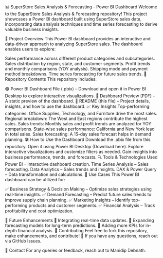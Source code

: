 📊 SuperStore Sales Analysis & Forecasting - Power BI Dashboard
Welcome to the SuperStore Sales Analysis & Forecasting repository! This project showcases a Power BI dashboard built using SuperStore sales data, incorporating data analysis techniques and time series forecasting to derive valuable business insights.

🚀 Project Overview
This Power BI dashboard provides an interactive and data-driven approach to analyzing SuperStore sales. The dashboard enables users to explore:

Sales performance across different product categories and subcategories.
Sales distribution by region, state, and customer segments.
Profit trends and monthly comparisons (YOY analysis).
Shipping mode and payment method breakdowns.
Time series forecasting for future sales trends.
📂 Repository Contents
This repository includes:

🟢 Power BI Dashboard File (.pbix) – Download and open it in Power BI Desktop to explore interactive visualizations.
📜 Dashboard Preview (PDF) – A static preview of the dashboard.
📖 README (this file) – Project details, insights, and how to use the dashboard.
📈 Key Insights
Top-performing categories: Office Supplies, Technology, and Furniture drive the most sales.
Regional breakdown: The West and East regions contribute the highest sales.
Sales trends: Monthly sales and profit trends are analyzed for YOY comparisons.
State-wise sales performance: California and New York lead in total sales.
Sales forecasting: A 15-day sales forecast helps in demand planning.
🛠️ How to Use the Dashboard
Download the .pbix file from this repository.
Open it using Power BI Desktop (Download here).
Explore interactive visualizations and customize filters as needed.
Gain insights into business performance, trends, and forecasts.
🔍 Tools & Technologies Used
Power BI – Interactive dashboard creation.
Time Series Analysis – Sales forecasting.
Data Analytics – Sales trends and insights.
DAX & Power Query – Data transformation and calculations.
🎯 Use Cases
This Power BI dashboard can be utilized for:

✅ Business Strategy & Decision Making – Optimize sales strategies using real-time insights.
✅ Demand Forecasting – Predict future sales trends to improve supply chain planning.
✅ Marketing Insights – Identify top-performing products and customer segments.
✅ Financial Analysis – Track profitability and cost optimization.

📌 Future Enhancements
🔹 Integrating real-time data updates.
🔹 Expanding forecasting models for long-term predictions.
🔹 Adding more KPIs for in-depth financial analysis.
🤝 Contributing
Feel free to fork this repository, make enhancements, and contribute! 🚀 If you have any questions, reach out via GitHub Issues.

📧 Contact
For any queries or feedback, reach out to Manidip Debnath.


